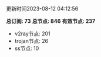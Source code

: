 更新时间2023-08-12 04:12:56

**总订阅: 73**
**总节点: 846**
**有效节点: 237**
- v2ray节点: 201
- trojan节点: 26
- ss节点: 10
